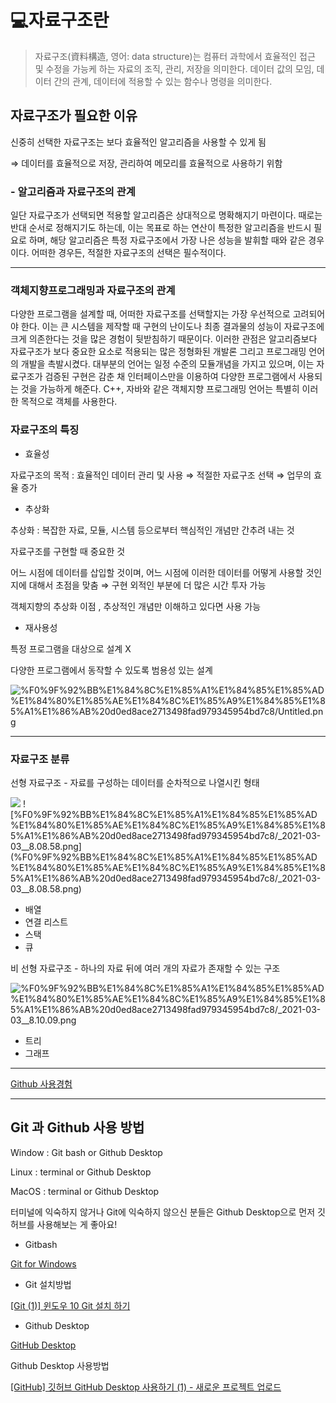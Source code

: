 # 💻자료구조란

> 자료구조(資料構造, 영어: data structure)는 컴퓨터 과학에서 효율적인 접근 및 수정을 가능케 하는 자료의 조직, 관리, 저장을 의미한다. 데이터 값의 모임, 데이터 간의 관계, 데이터에 적용할 수 있는 함수나 명령을 의미한다.

## 자료구조가 필요한 이유

신중히 선택한 자료구조는 보다 효율적인 알고리즘을 사용할 수 있게 됨

⇒ 데이터를 효율적으로 저장, 관리하여 메모리를 효율적으로 사용하기 위함

### - 알고리즘과 자료구조의 관계

일단 자료구조가 선택되면 적용할 알고리즘은 상대적으로 명확해지기 마련이다. 때로는 반대 순서로 정해지기도 하는데, 이는 목표로 하는 연산이 특정한 알고리즘을 반드시 필요로 하며, 해당 알고리즘은 특정 자료구조에서 가장 나은 성능을 발휘할 때와 같은 경우이다. 어떠한 경우든, 적절한 자료구조의 선택은 필수적이다.

---

### 객체지향프로그래밍과 자료구조의 관계

다양한 프로그램을 설계할 때, 어떠한 자료구조를 선택할지는 가장 우선적으로 고려되어야 한다. 이는 큰 시스템을 제작할 때 구현의 난이도나 최종 결과물의 성능이 자료구조에 크게 의존한다는 것을 많은 경험이 뒷받침하기 때문이다.
이러한 관점은 알고리즘보다 자료구조가 보다 중요한 요소로 적용되는 많은 정형화된 개발론 그리고 프로그래밍 언어의 개발을 촉발시켰다. 대부분의 언어는 일정 수준의 모듈개념을 가지고 있으며, 이는 자료구조가 검증된 구현은 감춘 채 인터페이스만을 이용하여 다양한 프로그램에서 사용되는 것을 가능하게 해준다. C++, 자바와 같은 객체지향 프로그래밍 언어는 특별히 이러한 목적으로 객체를 사용한다.

### 자료구조의 특징

- 효율성

자료구조의 목적 : 효율적인 데이터 관리 및 사용 ⇒ 적절한 자료구조 선택 ⇒ 업무의 효율 증가

- 추상화

추상화 : 복잡한 자료, 모듈, 시스템 등으로부터 핵심적인 개념만 간추려 내는 것

자료구조를 구현할 때 중요한 것

어느 시점에 데이터를 삽입할 것이며, 어느 시점에 이러한 데이터를 어떻게 사용할 것인지에 대해서 초점을 맞춤 ⇒ 구현 외적인 부분에 더 많은 시간 투자 가능

객체지향의 추상화 이점 , 추상적인 개념만 이해하고 있다면 사용 가능

- 재사용성

특정 프로그램을 대상으로 설계 X

다양한 프로그램에서 동작할 수 있도록 범용성 있는 설계

![%F0%9F%92%BB%E1%84%8C%E1%85%A1%E1%84%85%E1%85%AD%E1%84%80%E1%85%AE%E1%84%8C%E1%85%A9%E1%84%85%E1%85%A1%E1%86%AB%20d0ed8ace2713498fad979345954bd7c8/Untitled.png](%F0%9F%92%BB%E1%84%8C%E1%85%A1%E1%84%85%E1%85%AD%E1%84%80%E1%85%AE%E1%84%8C%E1%85%A9%E1%84%85%E1%85%A1%E1%86%AB%20d0ed8ace2713498fad979345954bd7c8/Untitled.png)

---

### 자료구조 분류

선형 자료구조 - 자료를 구성하는 데이터를 순차적으로 나열시킨 형태

<img src="./img/_2021-03-03__8.08.58" />
![%F0%9F%92%BB%E1%84%8C%E1%85%A1%E1%84%85%E1%85%AD%E1%84%80%E1%85%AE%E1%84%8C%E1%85%A9%E1%84%85%E1%85%A1%E1%86%AB%20d0ed8ace2713498fad979345954bd7c8/_2021-03-03__8.08.58.png](%F0%9F%92%BB%E1%84%8C%E1%85%A1%E1%84%85%E1%85%AD%E1%84%80%E1%85%AE%E1%84%8C%E1%85%A9%E1%84%85%E1%85%A1%E1%86%AB%20d0ed8ace2713498fad979345954bd7c8/_2021-03-03__8.08.58.png)

- 배열
- 연결 리스트
- 스택
- 큐

비 선형 자료구조 - 하나의 자료 뒤에 여러 개의 자료가 존재할 수 있는 구조

![%F0%9F%92%BB%E1%84%8C%E1%85%A1%E1%84%85%E1%85%AD%E1%84%80%E1%85%AE%E1%84%8C%E1%85%A9%E1%84%85%E1%85%A1%E1%86%AB%20d0ed8ace2713498fad979345954bd7c8/_2021-03-03__8.10.09.png](%F0%9F%92%BB%E1%84%8C%E1%85%A1%E1%84%85%E1%85%AD%E1%84%80%E1%85%AE%E1%84%8C%E1%85%A9%E1%84%85%E1%85%A1%E1%86%AB%20d0ed8ace2713498fad979345954bd7c8/_2021-03-03__8.10.09.png)

- 트리
- 그래프

---

[Github 사용경험](https://www.notion.so/754b6ae16d8948628ad10a0b9be687c8)

---

## Git 과 Github 사용 방법

Window : Git bash or Github Desktop

Linux : terminal or Github Desktop

MacOS : terminal or Github Desktop

터미널에 익숙하지 않거나 Git에 익숙하지 않으신 분들은 Github Desktop으로 먼저 깃허브를 사용해보는 게 좋아요!

- Gitbash

[Git for Windows](https://gitforwindows.org/)

- Git 설치방법

[[Git (1)] 윈도우 10 Git 설치 하기](https://goddaehee.tistory.com/216)

- Github Desktop

[GitHub Desktop](https://desktop.github.com/)

Github Desktop 사용방법

[[GitHub] 깃허브 GitHub Desktop 사용하기 (1) - 새로운 프로젝트 업로드](https://boheeee.tistory.com/27)
